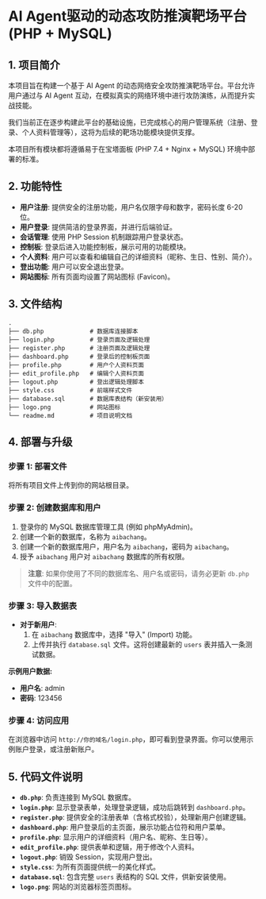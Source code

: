 # AI Agent驱动的动态攻防推演靶场平台 (PHP + MySQL)

## 1. 项目简介

本项目旨在构建一个基于 AI Agent 的动态网络安全攻防推演靶场平台。平台允许用户通过与 AI Agent 互动，在模拟真实的网络环境中进行攻防演练，从而提升实战技能。

我们当前正在逐步构建此平台的基础设施，已完成核心的用户管理系统（注册、登录、个人资料管理等），这将为后续的靶场功能模块提供支撑。

本项目所有模块都将遵循易于在宝塔面板 (PHP 7.4 + Nginx + MySQL) 环境中部署的标准。

## 2. 功能特性

- **用户注册**: 提供安全的注册功能，用户名仅限字母和数字，密码长度 6-20 位。
- **用户登录**: 提供简洁的登录界面，并进行后端验证。
- **会话管理**: 使用 PHP Session 机制跟踪用户登录状态。
- **控制板**: 登录后进入功能控制板，展示可用的功能模块。
- **个人资料**: 用户可以查看和编辑自己的详细资料（昵称、生日、性别、简介）。
- **登出功能**: 用户可以安全退出登录。
- **网站图标**: 所有页面均设置了网站图标 (Favicon)。

## 3. 文件结构

```
.
├── db.php             # 数据库连接脚本
├── login.php          # 登录页面及逻辑处理
├── register.php       # 注册页面及逻辑处理
├── dashboard.php      # 登录后的控制板页面
├── profile.php        # 用户个人资料页面
├── edit_profile.php   # 编辑个人资料页面
├── logout.php         # 登出逻辑处理脚本
├── style.css          # 前端样式文件
├── database.sql       # 数据库表结构（新安装用）
├── logo.png           # 网站图标
└── readme.md          # 项目说明文档
```

## 4. 部署与升级

### 步骤 1: 部署文件

将所有项目文件上传到你的网站根目录。

### 步骤 2: 创建数据库和用户

1.  登录你的 MySQL 数据库管理工具 (例如 phpMyAdmin)。
2.  创建一个新的数据库，名称为 `aibachang`。
3.  创建一个新的数据库用户，用户名为 `aibachang`，密码为 `aibachang`。
4.  授予 `aibachang` 用户对 `aibachang` 数据库的所有权限。

> **注意**: 如果你使用了不同的数据库名、用户名或密码，请务必更新 `db.php` 文件中的配置。

### 步骤 3: 导入数据表

-   **对于新用户**:
    1.  在 `aibachang` 数据库中，选择 "导入" (Import) 功能。
    2.  上传并执行 `database.sql` 文件。这将创建最新的 `users` 表并插入一条测试数据。

**示例用户数据:**
-   **用户名**: admin
-   **密码**: 123456

### 步骤 4: 访问应用

在浏览器中访问 `http://你的域名/login.php`，即可看到登录界面。你可以使用示例账户登录，或注册新账户。

## 5. 代码文件说明

-   **`db.php`**: 负责连接到 MySQL 数据库。
-   **`login.php`**: 显示登录表单，处理登录逻辑，成功后跳转到 `dashboard.php`。
-   **`register.php`**: 提供安全的注册表单（含格式校验），处理新用户创建逻辑。
-   **`dashboard.php`**: 用户登录后的主页面，展示功能占位符和用户菜单。
-   **`profile.php`**: 显示用户的详细资料（用户名、昵称、生日等）。
-   **`edit_profile.php`**: 提供表单和逻辑，用于修改个人资料。
-   **`logout.php`**: 销毁 Session，实现用户登出。
-   **`style.css`**: 为所有页面提供统一的美化样式。
-   **`database.sql`**: 包含完整 `users` 表结构的 SQL 文件，供新安装使用。
-   **`logo.png`**: 网站的浏览器标签页图标。

